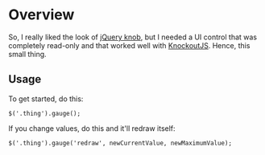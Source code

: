 Overview
============

So, I really liked the look of [jQuery knob][knob], but I needed a UI control
that was completely read-only and that worked well with [KnockoutJS][ko]. Hence,
this small thing.

Usage
-----

To get started, do this:

    $('.thing').gauge();

If you change values, do this and it'll redraw itself:

    $('.thing').gauge('redraw', newCurrentValue, newMaximumValue);

  [knob]: http://anthonyterrien.com/knob/
  [ko]: http://knockoutjs.com/
